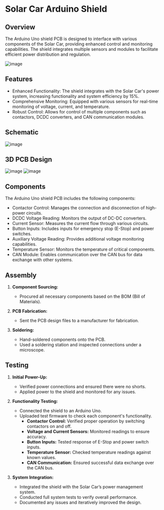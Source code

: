 # Solar Car Arduino Shield
## Overview
The Arduino Uno shield PCB is designed to interface with various components of the Solar Car, providing enhanced control and monitoring capabilities. The shield integrates multiple sensors and modules to facilitate efficient power distribution and regulation.

![image](https://github.com/user-attachments/assets/c3579432-cff3-4a9a-bb56-757ede57ef8e)

## Features
* Enhanced Functionality: The shield integrates with the Solar Car's power system, increasing functionality and system efficiency by 15%.
* Comprehensive Monitoring: Equipped with various sensors for real-time monitoring of voltage, current, and temperature.
* Robust Control: Allows for control of multiple components such as contactors, DCDC converters, and CAN communication modules.

## Schematic

![image](https://github.com/user-attachments/assets/8683a88a-783b-4b99-a73d-56c1b6d9ca8a)

## 3D PCB Design

![image](https://github.com/user-attachments/assets/ff5853f3-3850-4012-8864-2f017b3cb4f6)
![image](https://github.com/user-attachments/assets/50cf33f7-4548-456d-93b2-7fbf5b1fd525)

## Components
The Arduino Uno shield PCB includes the following components:
* Contactor Control: Manages the connection and disconnection of high-power circuits.
* DCDC Voltage Reading: Monitors the output of DC-DC converters.
* Current Sensor: Measures the current flow through various circuits.
* Button Inputs: Includes inputs for emergency stop (E-Stop) and power switches.
* Auxiliary Voltage Reading: Provides additional voltage monitoring capabilities.
* Temperature Sensor: Monitors the temperature of critical components.
* CAN Module: Enables communication over the CAN bus for data exchange with other systems.

## Assembly

1. **Component Sourcing:**
   - Procured all necessary components based on the BOM (Bill of Materials).

2. **PCB Fabrication:**
   - Sent the PCB design files to a manufacturer for fabrication.

3. **Soldering:**
   - Hand-soldered components onto the PCB.
   - Used a soldering station and inspected connections under a microscope.

## Testing

1. **Initial Power-Up:**
   - Verified power connections and ensured there were no shorts.
   - Applied power to the shield and monitored for any issues.

2. **Functionality Testing:**
   - Connected the shield to an Arduino Uno.
   - Uploaded test firmware to check each component's functionality.
     - **Contactor Control:** Verified proper operation by switching contactors on and off.
     - **Voltage and Current Sensors:** Monitored readings to ensure accuracy.
     - **Button Inputs:** Tested response of E-Stop and power switch inputs.
     - **Temperature Sensor:** Checked temperature readings against known values.
     - **CAN Communication:** Ensured successful data exchange over the CAN bus.

3. **System Integration:**
   - Integrated the shield with the Solar Car’s power management system.
   - Conducted full system tests to verify overall performance.
   - Documented any issues and iteratively improved the design.
